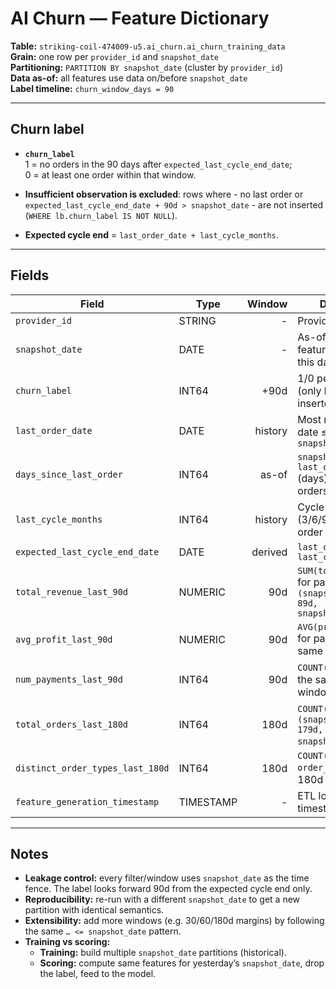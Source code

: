 # AI Churn — Feature Dictionary

**Table:** `striking-coil-474009-u5.ai_churn.ai_churn_training_data`  
**Grain:** one row per `provider_id` and `snapshot_date`    
**Partitioning:** `PARTITION BY snapshot_date` (cluster by `provider_id`)  
**Data as-of:** all features use data on/before `snapshot_date`  
**Label timeline:** `churn_window_days = 90`

---

## Churn label

- **`churn_label`**  
  1 = no orders in the 90 days after `expected_last_cycle_end_date`;  
  0 = at least one order within that window.

- **Insufficient observation is excluded**: rows where - no last order or `expected_last_cycle_end_date + 90d > snapshot_date` - are not inserted (`WHERE lb.churn_label IS NOT NULL`).

- **Expected cycle end** = `last_order_date + last_cycle_months`.

---

## Fields

| Field | Type | Window | Definition |
|---|---|---:|---|
| `provider_id` | STRING | - | Provider Identifier |
| `snapshot_date` | DATE | - | As-of date; features use data ≤ this date |
| `churn_label` | INT64 | +90d | 1/0 per rule above (only labeled rows inserted) |
| `last_order_date` | DATE | history | Most recent order date ≤ `snapshot_date` |
| `days_since_last_order` | INT64 | as-of | `snapshot_date - last_order_date` (days); NULL if no orders |
| `last_cycle_months` | INT64 | history | Cycle length (3/6/9) of the last order |
| `expected_last_cycle_end_date` | DATE | derived | `last_order_date + last_cycle_months` |
| `total_revenue_last_90d` | NUMERIC | 90d | `SUM(total_amount)` for payments in `(snapshot_date-89d, snapshot_date]` |
| `avg_profit_last_90d` | NUMERIC | 90d | `AVG(profit_amount)` for payments in the same 90d window |
| `num_payments_last_90d` | INT64 | 90d | `COUNT(payments)` in the same 90d window |
| `total_orders_last_180d` | INT64 | 180d | `COUNT(orders)` in `(snapshot_date-179d, snapshot_date]`. |
| `distinct_order_types_last_180d` | INT64 | 180d | `COUNT(DISTINCT order_type)` in that 180d window |
| `feature_generation_timestamp` | TIMESTAMP | - | ETL load timestamp |

---

## Notes

- **Leakage control:** every filter/window uses `snapshot_date` as the time fence. The label looks forward 90d from the expected cycle end only.  
- **Reproducibility:** re-run with a different `snapshot_date` to get a new partition with identical semantics.  
- **Extensibility:** add more windows (e.g. 30/60/180d margins) by following the same `… <= snapshot_date` pattern.  
- **Training vs scoring:**  
  - **Training:** build multiple `snapshot_date` partitions (historical).  
  - **Scoring:** compute same features for yesterday’s `snapshot_date`, drop the label, feed to the model.
